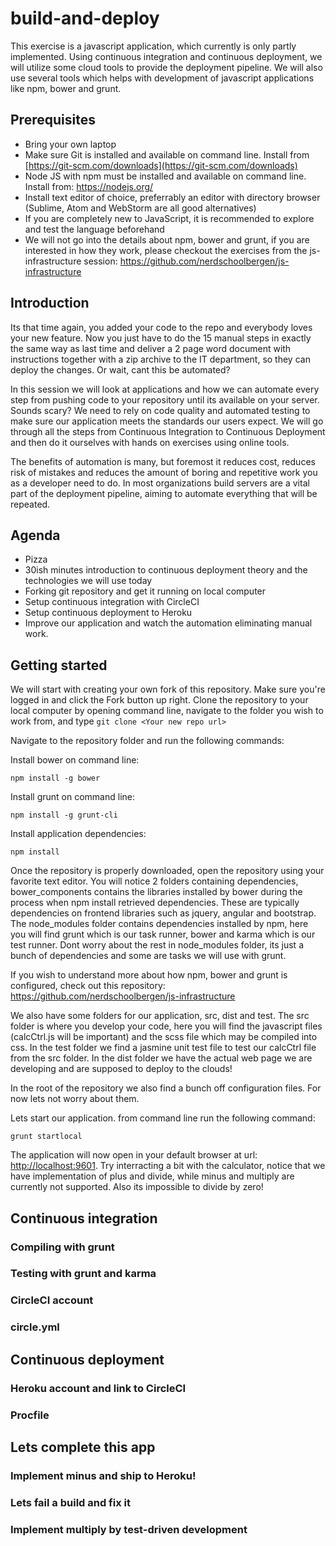 # build-and-deploy

This exercise is a javascript application, which currently is only partly implemented.
Using continuous integration and continuous deployment, we will utilize some cloud tools to provide the deployment pipeline.
We will also use several tools which helps with development of javascript applications like npm, bower and grunt.

## Prerequisites
* Bring your own laptop
* Make sure Git is installed and available on command line. Install from [https://git-scm.com/downloads](https://git-scm.com/downloads)
* Node JS with npm must be installed and available on command line. Install from: https://nodejs.org/
* Install text editor of choice, preferrably an editor with directory browser (Sublime, Atom and WebStorm are all good alternatives)
* If you are completely new to JavaScript, it is recommended to explore and test the language beforehand
* We will not go into the details about npm, bower and grunt, if you are interested in how they work, please checkout the exercises from the js-infrastructure session: https://github.com/nerdschoolbergen/js-infrastructure

## Introduction
Its that time again, you added your code to the repo and everybody loves your new feature.
Now you just have to do the 15 manual steps in exactly the same way as last time and deliver a 2 page word document with instructions together with a zip archive to the IT department, so they can deploy the changes.
Or wait, cant this be automated?

In this session we will look at applications and how we can automate every step from pushing code to your repository until its available on your server.
Sounds scary?
We need to rely on code quality and automated testing to make sure our application meets the standards our users expect.
We will go through all the steps from Continuous Integration to Continuous Deployment and then do it ourselves with hands on exercises using online tools.

The benefits of automation is many, but foremost it reduces cost, reduces risk of mistakes and reduces the amount of boring and repetitive work you as a developer need to do.
In most organizations build servers are a vital part of the deployment pipeline, aiming to automate everything that will be repeated.

## Agenda
* Pizza
* 30ish minutes introduction to continuous deployment theory and the technologies we will use today
* Forking git repository and get it running on local computer
* Setup continuous integration with CircleCI
* Setup continuous deployment to Heroku
* Improve our application and watch the automation eliminating manual work.

## Getting started
We will start with creating your own fork of this repository.
Make sure you're logged in and click the Fork button up right.
Clone the repository to your local computer by opening command line, navigate to the folder you wish to work from, and type `git clone <Your new repo url>`

Navigate to the repository folder and run the following commands:

Install bower on command line:

`npm install -g bower`

Install grunt on command line:

`npm install -g grunt-cli`

Install application dependencies:

`npm install`

Once the repository is properly downloaded, open the repository using your favorite text editor.
You will notice 2 folders containing dependencies, bower_components contains the libraries installed by bower during the process when npm install retrieved dependencies.
These are typically dependencies on frontend libraries such as jquery, angular and bootstrap.
The node_modules folder contains dependencies installed by npm, here you will find grunt which is our task runner, bower and karma which is our test runner.
Dont worry about the rest in node_modules folder, its just a bunch of dependencies and some are tasks we will use with grunt.

If you wish to understand more about how npm, bower and grunt is configured, check out this repository: https://github.com/nerdschoolbergen/js-infrastructure

We also have some folders for our application, src, dist and test.
The src folder is where you develop your code, here you will find the javascript files (calcCtrl.js will be important) and the scss file which may be compiled into css.
In the test folder we find a jasmine unit test file to test our calcCtrl file from the src folder.
In the dist folder we have the actual web page we are developing and are supposed to deploy to the clouds!

In the root of the repository we also find a bunch off configuration files.
For now lets not worry about them.

Lets start our application. from command line run the following command:

`grunt startlocal`

The application will now open in your default browser at url: [http://localhost:9601](http://localhost:9601).
Try interracting a bit with the calculator, notice that we have implementation of plus and divide, while minus and multiply are currently not supported.
Also its impossible to divide by zero!

## Continuous integration

### Compiling with grunt

### Testing with grunt and karma

### CircleCI account

### circle.yml

## Continuous deployment

### Heroku account and link to CircleCI

### Procfile

## Lets complete this app

### Implement minus and ship to Heroku!

### Lets fail a build and fix it

### Implement multiply by test-driven development